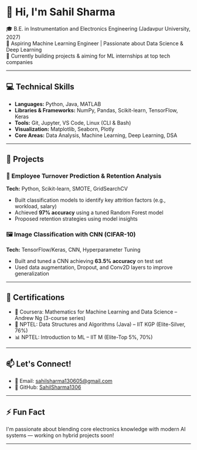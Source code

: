 # 👋 Hi, I'm Sahil Sharma

🎓 B.E. in Instrumentation and Electronics Engineering (Jadavpur University, 2027)  
🎯 Aspiring Machine Learning Engineer | Passionate about Data Science & Deep Learning  
📌 Currently building projects & aiming for ML internships at top tech companies

---

## 💻 Technical Skills

- **Languages:** Python, Java, MATLAB  
- **Libraries & Frameworks:** NumPy, Pandas, Scikit-learn, TensorFlow, Keras  
- **Tools:** Git, Jupyter, VS Code, Linux (CLI & Bash)  
- **Visualization:** Matplotlib, Seaborn, Plotly  
- **Core Areas:** Data Analysis, Machine Learning, Deep Learning, DSA

---

## 🚀 Projects

### 🧠 Employee Turnover Prediction & Retention Analysis
**Tech:** Python, Scikit-learn, SMOTE, GridSearchCV  
- Built classification models to identify key attrition factors (e.g., workload, salary)
- Achieved **97% accuracy** using a tuned Random Forest model  
- Proposed retention strategies using model insights

### 🖼️ Image Classification with CNN (CIFAR-10)
**Tech:** TensorFlow/Keras, CNN, Hyperparameter Tuning  
- Built and tuned a CNN achieving **63.5% accuracy** on test set  
- Used data augmentation, Dropout, and Conv2D layers to improve generalization

---

## 📜 Certifications

- 📘 Coursera: Mathematics for Machine Learning and Data Science – Andrew Ng (3-course series)
- 🧠 NPTEL: Data Structures and Algorithms (Java) – IIT KGP (Elite-Silver, 76%)  
- 📊 NPTEL: Introduction to ML – IIT M (Elite-Top 5%, 70%)

---

## 📫 Let's Connect!

- 📧 Email: sahilsharma130605@gmail.com  
- 🔗 GitHub: [SahilSharma1306](https://github.com/SahilSharma1306)

---

## ⚡ Fun Fact
I'm passionate about blending core electronics knowledge with modern AI systems — working on hybrid projects soon!

---
